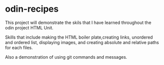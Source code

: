 # odin-recipes
This project will demonstrate the skils that I have learned throughout
the odin project HTML Unit.

Skills that include making the HTML boiler plate,creating links,  unordered and ordered list,
displaying images, and creating absolute and relative paths for each files.

Also a demonstration of using git commands and messages. 
